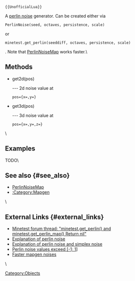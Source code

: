 ```{=mediawiki}
{{UnofficialLua}}
```
A [perlin noise](http://en.wikipedia.org/wiki/Perlin_noise) generator. Can be created either via

    PerlinNoise(seed, octaves, persistence, scale)

or

    minetest.get_perlin(seeddiff, octaves, persistence, scale)

. Note that [PerlinNoiseMap](PerlinNoiseMap "wikilink") works faster.\

## Methods

-   get2d(pos)

    --- 2d noise value at

        pos={x=,y=}

-   get3d(pos)

    --- 3d noise value at

        pos={x=,y=,z=}

\

## Examples

TODO\

## See also {#see_also}

-   [PerlinNoiseMap](PerlinNoiseMap "wikilink")
-   [:Category:Mapgen](:Category:Mapgen "wikilink")

\

## External Links {#external_links}

-   [Minetest forum thread: \"minetest.get_perlin() and minetest.get_perlin_map() Return nil\"](https://forum.minetest.net/viewtopic.php?f=6&t=8157)
-   [Explanation of perlin noise](http://web.archive.org/web/20160305194643/http://freespace.virgin.net/hugo.elias/models/m_perlin.htm)
-   [Explanation of perlin noise and simplex noise](http://webstaff.itn.liu.se/~stegu/simplexnoise/simplexnoise.pdf)
-   [Perlin noise values exceed \[-1; 1](https://forum.minetest.net/viewtopic.php?id=4032)\]
-   [Faster mapgen noises](https://forum.minetest.net/viewtopic.php?f=7&t=5146)

\

[Category:Objects](Category:Objects "wikilink")
